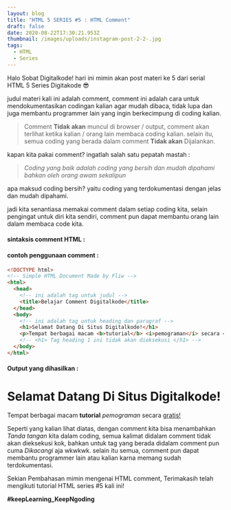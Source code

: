 ```yaml
---
layout: blog
title: "HTML 5 SERIES #5 : HTML Comment"
draft: false
date: 2020-08-22T17:30:21.953Z
thumbnail: /images/uploads/instagram-post-2-2-.jpg
tags:
  - HTML
  - Series
---
```

Halo Sobat Digitalkode! hari ini mimin akan post materi ke 5 dari serial HTML 5 Series Digitakode :sunglasses:

judul materi kali ini adalah comment, comment ini adalah cara untuk mendokumentasikan codingan kalian agar mudah dibaca, tidak lupa dan juga membantu programmer lain yang ingin berkecimpung di coding kalian.

> Comment **Tidak akan** muncul di browser / output, comment akan terlihat ketika kalian / orang lain membaca coding kalian. selain itu, semua coding yang berada dalam comment **Tidak akan** Dijalankan.

kapan kita pakai comment? ingatlah salah satu pepatah mastah :

> *Coding yang baik adalah coding yang bersih dan mudah dipahami bahkan oleh orang awam sekalipun*

apa maksud coding bersih? yaitu coding yang terdokumentasi dengan jelas dan mudah dipahami.

jadi kita senantiasa memakai comment dalam setiap coding kita, selain pengingat untuk diri kita sendiri, comment pun dapat membantu orang lain dalam membaca code kita.

#### sintaksis comment HTML :

<!-- ini comment -->

#### contoh penggunaan comment :

```html
<!DOCTYPE html>
<!-- Simple HTML Document Made by Fliw -->
<html>
  <head>
    <!-- ini adalah tag untuk judul -->
    <title>Belajar Comment Digitalkode</title>
  </head>
  <body>
    <!-- ini adalah tag untuk heading dan paragraf -->
    <h1>Selamat Datang Di Situs Digitalkode!</h1>
    <p>Tempat berbagai macam <b>tutorial</b> <i>pemograman</i> secara <u>gratis!</u></p>
    <!-- <h1> Tag heading 1 ini tidak akan dieksekusi </h1> -->
  </body>
</html>  
```

#### Output yang dihasilkan :

 <h1>Selamat Datang Di Situs Digitalkode!</h1>
 <p>Tempat berbagai macam <b>tutorial</b> <i>pemograman</i> secara <u>gratis!</u></p>

Seperti yang kalian lihat diatas, dengan comment kita bisa menambahkan *Tanda tangan* kita dalam coding, semua kalimat didalam comment tidak akan dieksekusi kok, bahkan untuk tag yang berada didalam comment pun cuma *Dikacangi* aja wkwkwk. selain itu semua, comment pun dapat membantu programmer lain atau kalian karna memang sudah terdokumentasi.

Sekian Pembahasan mimin mengenai HTML comment, Terimakasih telah mengikuti tutorial HTML series #5 kali ini!



**\#keepLearning_KeepNgoding**